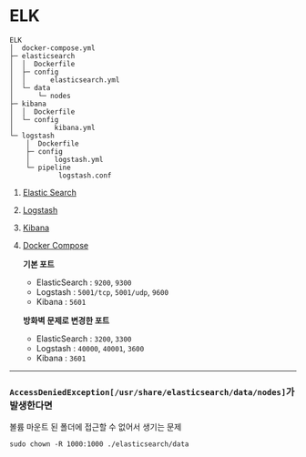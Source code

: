 # ELK


```plaintext
ELK
│  docker-compose.yml
├─ elasticsearch
│  │  Dockerfile
│  ├─ config
│  │      elasticsearch.yml
│  └─ data
│      └─ nodes                
├─ kibana
│  │  Dockerfile
│  └─ config
│          kibana.yml    
└─ logstash
    │  Dockerfile
    ├─ config
    │      logstash.yml  
    └─ pipeline
            logstash.conf
```

1. [Elastic Search](./2-4-1-elasticsearch.md)

2. [Logstash](./2-4-2-logstash.md)

3. [Kibana](./2-4-3-kibana.md)

4. [Docker Compose](../../elk/docker-compose.yml)

    **기본 포트**

    - ElasticSearch : `9200`, `9300`
    - Logstash : `5001/tcp`, `5001/udp`, `9600`
    - Kibana : `5601`

    **방화벽 문제로 변경한 포트**

    - ElasticSearch : `3200`, `3300`
    - Logstash : `40000`, `40001`, `3600`
    - Kibana : `3601`

---

### `AccessDeniedException[/usr/share/elasticsearch/data/nodes]`가 발생한다면

볼륨 마운트 된 폴더에 접근할 수 없어서 생기는 문제

`sudo chown -R 1000:1000 ./elasticsearch/data`